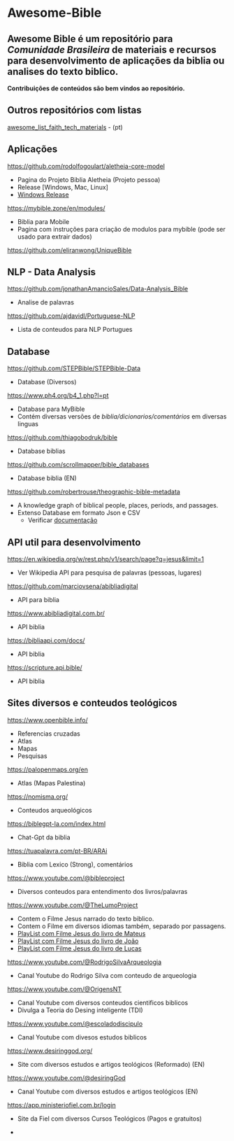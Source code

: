 # Awesome-Bible
## Awesome Bible é um repositório para ***Comunidade Brasileira*** de materiais e recursos para desenvolvimento de aplicações da biblia ou analises do texto biblico.

**Contribuições de conteúdos são bem vindos ao repositório.**


## Outros repositórios com listas
[awesome_list_faith_tech_materials](https://github.com/mpraes/awesome_list_faith_tech_materials) - (pt)

## Aplicações
https://github.com/rodolfogoulart/aletheia-core-model
* Pagina do Projeto Biblia Aletheia (Projeto pessoa)
* Release [Windows, Mac, Linux]
* [Windows Release](https://www.microsoft.com/store/productId/9NC9ZG5799G3?ocid=pdpshare)

https://mybible.zone/en/modules/
* Biblia para Mobile
* Pagina com instruções para criação de modulos para mybible (pode ser usado para extrair dados)

 
https://github.com/eliranwong/UniqueBible

## NLP - Data Analysis
https://github.com/jonathanAmancioSales/Data-Analysis_Bible
* Analise de palavras

https://github.com/ajdavidl/Portuguese-NLP
* Lista de conteudos para NLP Portugues

## Database
https://github.com/STEPBible/STEPBible-Data
* Database (Diversos)

https://www.ph4.org/b4_1.php?l=pt
* Database para MyBible
* Contém diversas versões de *biblia/dicionarios/comentários* em diversas linguas

https://github.com/thiagobodruk/bible
* Database biblias

https://github.com/scrollmapper/bible_databases
* Database biblia (EN)

https://github.com/robertrouse/theographic-bible-metadata
* A knowledge graph of biblical people, places, periods, and passages.
* Extenso Database em formato Json e CSV
  * Verificar [documentação](https://theographic.notion.site/Documentation-c7ebad9463b9477694fa428dfa8a76b0)


## API util para desenvolvimento
https://en.wikipedia.org/w/rest.php/v1/search/page?q=jesus&limit=1
* Ver Wikipedia API para pesquisa de palavras (pessoas, lugares)

https://github.com/marciovsena/abibliadigital
* API para biblia

https://www.abibliadigital.com.br/
* API biblia

https://bibliaapi.com/docs/
* API biblia

https://scripture.api.bible/
* API biblia
 

## Sites diversos e conteudos teológicos
https://www.openbible.info/
* Referencias cruzadas
* Atlas
* Mapas
* Pesquisas

https://palopenmaps.org/en
* Atlas (Mapas Palestina)

https://nomisma.org/
* Conteudos arqueológicos

https://biblegpt-la.com/index.html
* Chat-Gpt da biblia

https://tuapalavra.com/pt-BR/ARAi
* Biblia com Lexico (Strong), comentários

https://www.youtube.com/@bibleproject
* Diversos conteudos para entendimento dos livros/palavras

https://www.youtube.com/@TheLumoProject
* Contem o Filme Jesus narrado do texto biblico.
* Contem o Filme em diversos idiomas também, separado por passagens.
* [PlayList com Filme Jesus do livro de Mateus](https://www.youtube.com/watch?v=xuZO4ARuh8E&list=PLcJVIuhI8isIHL_P7D5yBciIPV_hQipAz)
* [PlayList com Filme Jesus do livro de João](https://www.youtube.com/watch?v=HEpkuNw97jw&list=PLcJVIuhI8isI2GDUjwetaGXcj96cXikwY&pp=iAQB)
* [PlayList com Filme Jesus do livro de Lucas](https://www.youtube.com/watch?v=qYXvow8OkhM&list=PLcJVIuhI8isLrArtcf4ESm3Xa7Et4Dp8f&pp=iAQB)

https://www.youtube.com/@RodrigoSilvaArqueologia
* Canal Youtube do Rodrigo Silva com conteudo de arqueologia

https://www.youtube.com/@OrigensNT
* Canal Youtube com diversos conteudos cientificos biblicos
 * Divulga a Teoria do Desing inteligente (TDI)

https://www.youtube.com/@escoladodiscipulo
* Canal Youtube com divesos estudos biblicos

https://www.desiringgod.org/
* Site com diversos estudos e artigos teológicos (Reformado) (EN)

https://www.youtube.com/@desiringGod
* Canal Youtube com diversos estudos e artigos teológicos (EN)

https://app.ministeriofiel.com.br/login
* Site da Fiel com diversos Cursos Teológicos (Pagos e gratuitos)

* 

